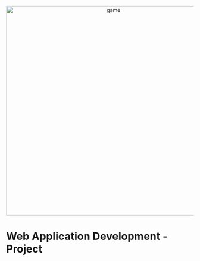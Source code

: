 <p align="center">
<img width="561" alt="game" src="">
</p>

# Web Application Development - Project

